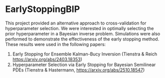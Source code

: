 # EarlyStoppingBIP

This project provided an alternative approach to cross-validation for hyperparameter selection. We
were interested in optimally selecting the prior hyperparameter in a Bayesian inverse problem. Simulations were also performed to demonstrate the effectiveness of the early stopping method. These results were used in the following papers: 

1. Early Stopping for Ensemble Kalman-Bucy Inversion (Tienstra & Reich https://arxiv.org/abs/2403.18353)
2. Hyperparameter Selection via Early Stopping for Bayesian Semilinear PDEs (Tienstra & Hastermann, https://arxiv.org/abs/2510.18547)

